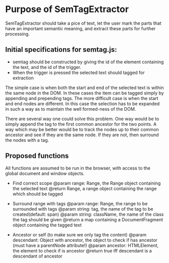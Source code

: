 # Purpose of SemTagExtractor

SemTagExtractor should take a pice of text, let the user mark the parts that have an important semantic meaning,
and extract these parts for further processing.

## Initial specifications for semtag.js:
* semtag should be constructed by giving the id of the element containing the text, and the id of the trigger.
* When the trigger is pressed the selected text should tagged for extraction

The simple case is when both the start and end of the selected text is within the same node
in the DOM. In these cases the item can be tagged simply by appending and prepending tags.
The more difficult case is when the start and end nodes are different. 
In this case the selection has to be expanded in such a way as to maintain the well formed-ness of the DOM.

There are several way one could solve this problem.
One way would be to simply append the tag to the first common ancestor for the two points.
A way which may be better would be to track the nodes up to their common ancestor and see 
if they are the same node. If they are not, then surround the nodes with a tag.



## Proposed functions
All functions are assumed to be run in the browser, with access to the global document and window objects.

* Find correct scope
	@param range: Range, the Range object containing the selected text
	@return Range, a range object containing the range which should be tagged

* Surround range with tags
	@param range: Range, the range to be surrounded with tags
	@param string: tag, the name of the tag to be created(default: span) 
	@param string: className, the name of the class the tag should be given
	@return a map containing a DocumentFragment object containing the tagged text

* Ancestor or self (to make sure we only tag the content) 
	@param descendant: Object with ancestor, the object to check if has ancestor (must have a parentNode attribute!)
	@param ancestor: HTMLElement, the element to check if is ancestor
	@return true iff descendant is a descendant of ancestor

	
	